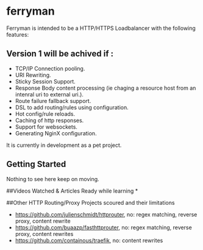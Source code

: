 # ferryman

Ferryman is intended to be a HTTP/HTTPS Loadbalancer with the following features:

## Version 1 will be achived if :

* TCP/IP Connection pooling.
* URI Rewriting.
* Sticky Session Support.
* Response Body content processing (ie chaging a resource host from an intenral uri to external uri.).
* Route failure fallback support.
* DSL to add routing/rules using configuration.
* Hot config/rule reloads.
* Caching of http responses.
* Support for websockets.
* Generating NginX configuration.

It is currently in development as a pet project.

## Getting Started

Nothing to see here keep on moving.

##Videos Watched & Articles Ready while learning
*

##Other HTTP Routing/Proxy Projects scoured and their limitations
* https://github.com/julienschmidt/httprouter, no: regex matching, reverse proxy, content rewrite
* https://github.com/buaazp/fasthttprouter, no: regex matching, reverse proxy, content rewrites
* https://github.com/containous/traefik, no: content rewrites
